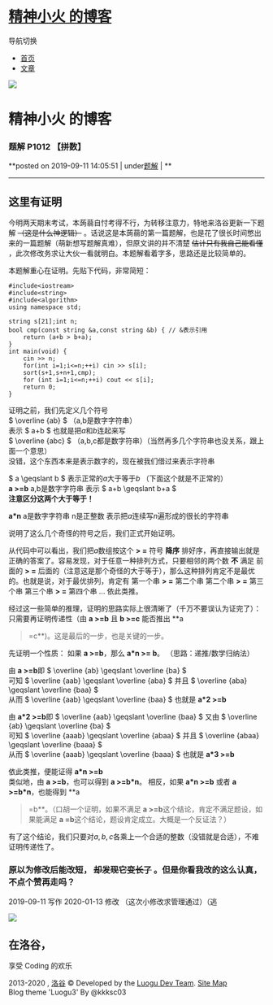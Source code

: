#  [精神小火 的博客](.)

导航切换

  * [首页](.)
  * [文章](.)

![](https://cdn.luogu.com.cn/upload/usericon/152497.png)

# 精神小火 的博客

###  题解 P1012 【拼数】

**posted on 2019-09-11 14:05:51 | under[题解](.#type=题解) | **

* * *

## 这里有证明

今明两天期末考试，本蒟蒻自忖考得不行，为转移注意力，特地来洛谷更新一下题解 ~~（这是什么神逻辑）~~
。话说这是本蒟蒻的第一篇题解，也是花了很长时间憋出来的一篇题解（萌新想写题解真难），但原文讲的并不清楚 ~~估计只有我自己能看懂~~
，此次修改务求让大伙一看就明白。本题解看着字多，思路还是比较简单的。

本题解重心在证明。先贴下代码，非常简短：

    
    
    #include<iostream>
    #include<string>
    #include<algorithm>
    using namespace std;
    
    string s[21];int n;
    bool cmp(const string &a,const string &b) { // &表示引用
        return (a+b > b+a);
    }
    int main(void) {
        cin >> n;
        for(int i=1;i<=n;++i) cin >> s[i];
        sort(s+1,s+n+1,cmp);
        for (int i=1;i<=n;++i) cout << s[i];
        return 0;
    }
    

证明之前，我们先定义几个符号  
$ \overline {ab} $ （a,b是数字字符串）  
表示 $ a+b $ 也就是把$a$和$b$连起来写  
$ \overline {abc} $ （a,b,c都是数字符串）（当然再多几个字符串也没关系，跟上面一个意思）  
没错，这个东西本来是表示数字的，现在被我们借过来表示字符串

$ a \geqslant b $ 表示正常的$a$大于等于$b$ （下面这个就是不正常的）  
**a >=b** a,b是数字字符串 表示 $ a+b \geqslant b+a $  
**注意区分这两个大于等于！**

**a*n** a是数字字符串 n是正整数 表示把$a$连续写$n$遍形成的很长的字符串

说明了这么几个奇怪的符号之后，我们正式开始证明。

从代码中可以看出，我们把$a$数组按这个 **> =** 符号 **降序**
排好序，再直接输出就是正确的答案了。容易发现，对于任意一种排列方式，只要相邻的两个数 **不** 满足 前面的 **> =**
后面的（注意这是那个奇怪的大于等于），那么这种排列肯定不是最优的。也就是说，对于最优排列，肯定有 第一个串 **> =** 第二个串 第二个串 **>
=** 第三个串 第三个串 **> =** 第四个串 ... 依此类推。

经过这一些简单的推理，证明的思路实际上很清晰了（千万不要误认为证完了）：只需要再证明传递性（由 **a >=b** 且 **b >=c** 能否推出 **a
>=c**)。这是最后的一步，也是关键的一步。

先证明一个性质： 如果 **a >=b**，那么 **a*n >= b**。 （思路：递推/数学归纳法）

由 **a >=b**即 $ \overline {ab} \geqslant \overline {ba} $  
可知 $ \overline {aab} \geqslant \overline {aba} $ 并且 $ \overline {aba}
\geqslant \overline {baa} $  
从而 $ \overline {aab} \geqslant \overline {baa} $ 也就是 **a*2 >=b**

由 **a*2 >=b**即 $ \overline {aab} \geqslant \overline {baa} $ 又由 $ \overline
{ab} \geqslant \overline {ba} $  
可知 $ \overline {aaab} \geqslant \overline {abaa} $ 并且 $ \overline {abaa}
\geqslant \overline {baaa} $  
从而 $ \overline {aaab} \geqslant \overline {baaa} $ 也就是 **a*3 >=b**

依此类推，便能证得 **a*n >=b**  
类似地，由 **a >=b**，也可以得到 **a >=b*n**。 相反，如果 **a*n >=b** 或者 **a >=b*n**，也能得到 **a
>=b**。（口胡一个证明，如果不满足 **a >=b**这个结论，肯定不满足题设，如果能满足 **a
>=b**这个结论，题设肯定成立。大概是一个反证法？）

有了这个结论，我们只要对$a,b,c$各乘上一个合适的整数（没错就是合适），不难证明传递性了。

### 原以为修改后能改短， ~~却发现它变长了~~ 。但是你看我改的这么认真，不点个赞再走吗？

2019-09-11 写作 2020-01-13 修改 （这次小修改求管理通过）（逃

  

![](//cdn.luogu.com.cn/images/logo_white_3.png)

## 在洛谷，  
享受 Coding 的欢乐

2013-2020 , [洛谷](https://www.luogu.com.cn) © Developed by the [Luogu Dev Team](https://github.com/luogu-dev). [Site Map](_sitemap)   
Blog theme 'Luogu3' By @kkksc03

